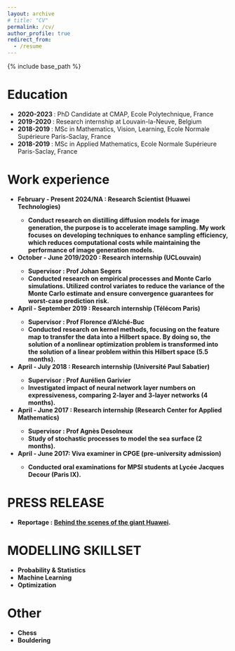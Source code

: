 ```yaml
---
layout: archive
# title: "CV"
permalink: /cv/
author_profile: true
redirect_from:
  - /resume
---
```


{% include base_path %}

Education
======
* <b> 2020-2023 </b>: PhD Candidate at CMAP, Ecole Polytechnique, France
* <b> 2019-2020 </b>: Research internship at Louvain-la-Neuve, Belgium
* <b> 2018-2019 </b>: MSc in Mathematics, Vision, Learning, Ecole Normale Supérieure Paris-Saclay, France
* <b> 2018-2019 </b>: MSc in Applied Mathematics, Ecole Normale Supérieure Paris-Saclay, France

Work experience
======
* <b> February - Present 2024/NA <b>: Research Scientist (Huawei Technologies)
  * Conduct research on distilling diffusion models for image generation, the purpose is to accelerate image sampling. My work focuses on developing techniques to enhance sampling efficiency, which reduces computational costs while maintaining the performance of image generation models.
* <b> October - June 2019/2020 <b>: Research internship (UCLouvain)
  * Supervisor : Prof Johan Segers
  * Conducted research on empirical processes and Monte Carlo simulations. Utilized control variates to reduce the variance of the Monte Carlo estimate and ensure convergence guarantees for worst-case prediction risk.
* <b> April - September 2019 <b>: Research internship (Télécom Paris)
  * Supervisor : Prof Florence d’Alché-Buc
  * Conducted research on kernel methods, focusing on the feature map to transfer the data into a Hilbert space. By doing so, the solution of a nonlinear optimization problem is transformed into the solution of a linear problem within this Hilbert space (5.5 months).
* <b> April - July 2018 <b>: Research internship (Université Paul Sabatier)
  * Supervisor : Prof Aurélien Garivier
  * Investigated impact of neural network layer numbers on expressiveness, comparing 2-layer and 3-layer networks (4 months).
* <b> April - June 2017 <b>: Research internship (Research Center for Applied Mathematics)
  * Supervisor : Prof Agnès Desolneux
  * Study of stochastic processes to model the sea surface (2 months).
* <b> April - June 2017: Viva examiner in CPGE (pre-university admission)
  * Conducted oral examinations for MPSI students at Lycée Jacques Decour (Paris IX).

PRESS RELEASE
======
* Reportage : [Behind the scenes of the giant Huawei](https://www.prismashop.fr/vn/les-archives-de-management/VNMAN298.html).

MODELLING SKILLSET
======
* Probability & Statistics
* Machine Learning
* Optimization
  
Other
======
* Chess
* Bouldering
